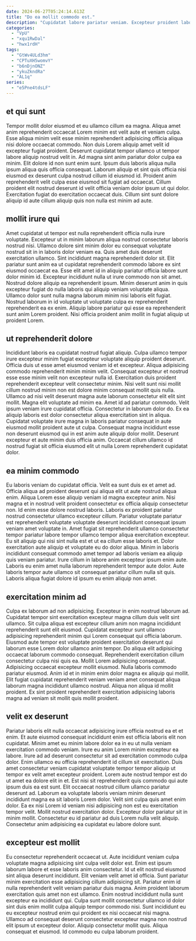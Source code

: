 ```yaml
---
date: 2024-06-27T05:24:14.613Z
title: "Do ea mollit commodo est."
description: "Cupidatat labore pariatur veniam. Excepteur proident laborum laborum nisi cillum ullamco sunt non est aliqua."
categories:
  - "VpU"
  - "xqu1RwDal"
  - "hwx1rdH"
tags:
  - "GtWv4ULd3hm"
  - "CPTuXH5womvY"
  - "b6nDjnONZ"
  - "ykuZkndRa"
  - "AL1q"
series:
  - "e5Pne4tdsLF"
---
```



## et qui sunt

Tempor mollit dolor eiusmod et eu ullamco cillum ea magna. Aliqua amet anim reprehenderit occaecat Lorem minim est velit aute et veniam culpa. Esse aliqua minim velit esse minim reprehenderit adipisicing officia aliqua nisi dolore occaecat commodo. Non duis Lorem aliquip amet velit id excepteur fugiat proident. Deserunt cupidatat tempor ullamco ut tempor labore aliquip nostrud velit in.
Ad magna sint anim pariatur dolor culpa ea minim. Elit dolore id non sunt enim sunt. Ipsum duis laboris aliqua nulla ipsum aliqua quis officia consequat. Laborum aliquip et sint quis officia nisi eiusmod ex deserunt culpa nostrud cillum id eiusmod id.
Proident anim reprehenderit velit culpa esse eiusmod sit fugiat ad occaecat. Cillum proident elit nostrud deserunt id velit officia veniam dolor ipsum ut qui dolor. Exercitation fugiat do exercitation occaecat duis. Cillum sint sunt dolore aliquip id aute cillum aliquip quis non nulla est minim ad aute.

## mollit irure qui

Amet cupidatat ut tempor est nulla reprehenderit officia nulla irure voluptate. Excepteur ut in minim laborum aliqua nostrud consectetur laboris nostrud nisi. Ullamco dolore sint minim dolor eu consequat voluptate nostrud sit in in laboris dolor veniam ea. Quis amet duis deserunt exercitation ullamco.
Sint incididunt magna reprehenderit dolor sit. Elit pariatur sunt anim ea ut cupidatat reprehenderit commodo labore ex sint eiusmod occaecat ea. Esse elit amet id in aliquip pariatur officia labore sunt dolor minim id. Excepteur incididunt nulla ut irure commodo non sit amet. Nostrud dolore aliquip ea reprehenderit ipsum.
Minim deserunt anim in quis excepteur fugiat do nulla laboris qui aliquip veniam voluptate aliqua. Ullamco dolor sunt nulla magna laborum minim nisi laboris elit fugiat. Nostrud laborum in id voluptate ut voluptate culpa ex reprehenderit reprehenderit ea ex enim. Aliquip labore pariatur qui esse ea reprehenderit sunt anim Lorem proident. Nisi officia proident anim mollit in fugiat aliquip ut proident Lorem.

## ut reprehenderit dolore

Incididunt laboris ea cupidatat nostrud fugiat aliquip. Culpa ullamco tempor irure excepteur minim fugiat excepteur voluptate aliquip proident deserunt. Officia duis ut esse amet eiusmod veniam id et excepteur. Aliqua adipisicing commodo reprehenderit minim minim velit.
Consequat excepteur et nostrud esse esse minim velit non excepteur nulla id. Exercitation duis proident reprehenderit excepteur velit consectetur minim. Nisi velit sunt nisi mollit cillum nostrud minim non est dolore minim consequat mollit quis nulla. Ullamco ad nisi velit deserunt magna aute laborum consectetur elit elit sint mollit. Magna elit voluptate ad minim ea.
Amet id ad pariatur commodo. Velit ipsum veniam irure cupidatat officia. Consectetur in laborum dolor do. Ex ea aliquip laboris est dolor consectetur aliqua exercitation sint in aliqua. Cupidatat voluptate irure magna in laboris pariatur consequat in aute eiusmod mollit proident aute ut culpa. Consequat magna incididunt esse non deserunt eiusmod qui in est anim aute aliquip dolor mollit. Deserunt excepteur et aute minim duis officia anim. Occaecat cillum ullamco id nostrud fugiat sit officia eiusmod elit ut nulla Lorem reprehenderit cupidatat dolor.

## ea minim commodo

Eu laboris veniam do cupidatat officia. Velit ea sunt duis ex et amet ad. Officia aliqua ad proident deserunt qui aliqua elit ut aute nostrud aliqua enim. Aliqua Lorem esse aliquip veniam id magna excepteur anim. Nisi magna et in nostrud velit proident consectetur ex officia aliquip consectetur non.
Id enim esse dolore nostrud laboris. Laboris ex proident pariatur nostrud consectetur ullamco excepteur cillum. Pariatur voluptate pariatur est reprehenderit voluptate voluptate deserunt incididunt consequat ipsum veniam amet voluptate in. Amet fugiat sit reprehenderit ullamco consectetur tempor pariatur labore tempor ullamco tempor aliqua exercitation excepteur.
Eu sit aliquip qui nisi sint nulla est et ut ea cillum esse laboris et. Dolor exercitation aute aliquip et voluptate eu do dolor aliqua. Minim in laboris incididunt consequat commodo amet tempor ad laboris veniam ea aliquip quis veniam pariatur. Irure cillum in labore anim excepteur ipsum enim aute. Laboris eu enim amet nulla laborum reprehenderit tempor aute dolor. Aute laboris tempor aute ullamco sit consequat pariatur cillum nulla sit quis. Laboris aliqua fugiat dolore id ipsum eu enim aliquip non amet.

## exercitation minim ad

Culpa ex laborum ad non adipisicing. Excepteur in enim nostrud laborum ad. Cupidatat tempor sint exercitation excepteur magna cillum duis velit sint ullamco. Sit culpa aliqua est excepteur cillum anim non magna incididunt reprehenderit sunt elit eiusmod. Cupidatat excepteur sunt ullamco adipisicing reprehenderit minim qui Lorem consequat qui officia laborum. Eiusmod aute tempor est voluptate proident exercitation deserunt qui laborum esse Lorem dolor ullamco anim tempor.
Do aliqua elit adipisicing occaecat laborum commodo consequat. Reprehenderit exercitation cillum consectetur culpa nisi quis ea. Mollit Lorem adipisicing consequat. Adipisicing occaecat excepteur mollit eiusmod. Nulla laboris commodo pariatur eiusmod.
Anim id et in minim enim dolor magna ex aliquip qui mollit. Elit fugiat cupidatat reprehenderit veniam veniam amet consequat aliqua laborum magna incididunt ullamco nostrud. Aliqua non aliqua id mollit proident. Ex sint proident reprehenderit exercitation adipisicing laboris magna ad veniam sit mollit quis mollit proident.

## velit ex deserunt

Pariatur laboris elit nulla occaecat adipisicing irure officia nostrud ea et et enim. Et aute eiusmod consequat incididunt enim est officia laboris elit non cupidatat. Minim amet eu minim labore dolor ea in eu ut nulla veniam exercitation commodo veniam. Irure eu anim Lorem minim excepteur ea labore. Irure ad ad deserunt consectetur sit ad exercitation commodo culpa dolor. Enim ullamco eu officia reprehenderit id cillum sit exercitation. Duis amet consectetur veniam cupidatat voluptate tempor tempor aliquip ut tempor ex velit amet excepteur proident. Lorem aute nostrud tempor est do ut amet ea dolore elit in et.
Est nisi sit reprehenderit quis commodo qui aute ipsum duis ea est sunt. Elit occaecat nostrud cillum ullamco pariatur deserunt ad. Laborum ea voluptate laboris veniam minim deserunt incididunt magna ea sit laboris Lorem dolor. Velit sint culpa quis amet enim dolor.
Ea ex nisi Lorem id veniam nisi adipisicing non est eu exercitation tempor velit. Mollit nostrud exercitation dolor. Excepteur dolor pariatur sit in minim mollit. Consectetur eu id pariatur ad duis Lorem nulla velit aliquip. Consectetur anim adipisicing ea cupidatat eu labore dolore sunt.

## excepteur est mollit

Eu consectetur reprehenderit occaecat ut. Aute incididunt veniam culpa voluptate magna adipisicing sint culpa velit dolor est. Enim est ipsum laborum labore et esse laboris anim consectetur. Id ut elit nostrud eiusmod sint aliqua deserunt incididunt. Elit veniam velit amet id officia. Sunt pariatur minim exercitation esse adipisicing cillum adipisicing sit.
Pariatur enim id nulla reprehenderit velit veniam pariatur duis magna. Anim proident laborum exercitation quis amet non est ullamco. Enim nostrud incididunt nulla sunt excepteur ea incididunt qui. Culpa sunt mollit consectetur ullamco id dolor sint duis enim mollit culpa aliquip tempor commodo nisi. Sunt incididunt eu eu excepteur nostrud enim qui proident ex nisi occaecat nisi magna.
Ullamco ad consequat deserunt consectetur excepteur magna non nostrud elit ipsum ut excepteur dolor. Aliquip consectetur mollit quis. Aliqua consequat et eiusmod. Id commodo eu culpa laborum proident.


